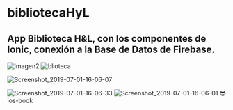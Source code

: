 # bibliotecaHyL
## App Biblioteca H&L, con los componentes de Ionic, conexión a la Base de Datos de Firebase.

![Imagen2](https://user-images.githubusercontent.com/38507372/60460322-638be380-9c11-11e9-8627-f0cd5d65cbba.png)
![blioteca](https://user-images.githubusercontent.com/38507372/60462011-3261e200-9c16-11e9-8303-d65c689197c9.jpg)

![Screenshot_2019-07-01-16-06-07](https://user-images.githubusercontent.com/38507372/60463654-9090c400-9c1a-11e9-8d03-7378ad359b71.png)


![Screenshot_2019-07-01-16-06-33](https://user-images.githubusercontent.com/38507372/60463667-9ab2c280-9c1a-11e9-823f-2f21f93f89fc.png)
![Screenshot_2019-07-01-16-06-01](https://user-images.githubusercontent.com/38507372/60463688-a8684800-9c1a-11e9-874c-69605b232ee5.png)
😎
ios-book
